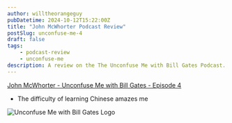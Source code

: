 ```yaml
---
author: willtheorangeguy
pubDatetime: 2024-10-12T15:22:00Z
title: "John McWhorter Podcast Review"
postSlug: unconfuse-me-4
draft: false
tags:
    - podcast-review
    - unconfuse-me
description: A review on the The Unconfuse Me with Bill Gates Podcast.
---
```


[John McWhorter - Unconfuse Me with Bill Gates - Episode 4](https://www.gatesnotes.com/Podcast#:~:text=Gates%20%2D%20Episode%C2%A04-,John%20McWhorter,-9/7/2023)

-   The difficulty of learning Chinese amazes me

![Unconfuse Me with Bill Gates Logo](https://is1-ssl.mzstatic.com/image/thumb/Podcasts116/v4/cb/35/76/cb357676-ac2b-cd5a-5724-6ba92cb4b350/mza_5160750265349196509.png/300x300bb.webp)
